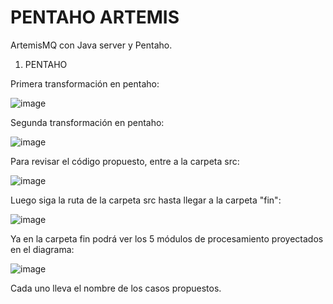# PENTAHO ARTEMIS
ArtemisMQ con Java server y Pentaho.

1. PENTAHO 

Primera transformación en pentaho:

![image](https://github.com/rcentenoc/tecFINAL/assets/73005760/f432260b-2812-4a4f-8aff-75b0c1ce395c)


Segunda transformación en pentaho:


![image](https://github.com/rcentenoc/tecFINAL/assets/73005760/a551e701-1223-43fb-b7ec-a469a537a305)


Para revisar el código propuesto, entre a la carpeta src:


![image](https://github.com/rcentenoc/tecFINAL/assets/73005760/6c632745-e069-44d7-9c25-506f1d95e073)


Luego siga la ruta de la carpeta src hasta llegar a la carpeta "fin":


![image](https://github.com/rcentenoc/tecFINAL/assets/73005760/bca7ebc7-2d55-4dbe-b338-425d2452c547)


Ya en la carpeta fin podrá ver los 5 módulos de procesamiento proyectados en el diagrama:


![image](https://github.com/rcentenoc/tecFINAL/assets/73005760/81374da0-3a9b-4bad-a369-31a537ca159b)


Cada uno lleva el nombre de los casos propuestos.
